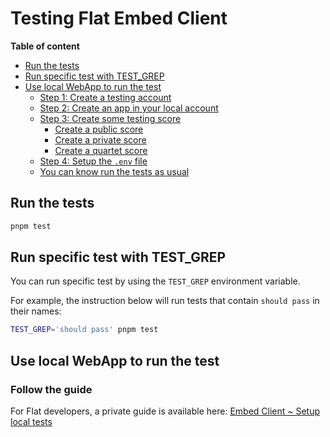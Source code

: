 # Testing Flat Embed Client

**Table of content**

<!-- Note for contributors: please use the GitHub preset for the TOC Generator -->

<!-- TOC start (generated with https://github.com/derlin/bitdowntoc) -->

- [Run the tests](#run-the-tests)
- [Run specific test with TEST_GREP](#run-specific-test-with-test_grep)
- [Use local WebApp to run the test](#use-local-webapp-to-run-the-test)
  - [Step 1: Create a testing account](#step-1-create-a-testing-account)
  - [Step 2: Create an app in your local account](#step-2-create-an-app-in-your-local-account)
  - [Step 3: Create some testing score](#step-3-create-some-testing-score)
    - [Create a public score](#create-a-public-score)
    - [Create a private score](#create-a-private-score)
    - [Create a quartet score](#create-a-quartet-score)
  - [Step 4: Setup the `.env` file](#step-4-setup-the-env-file)
  - [You can know run the tests as usual](#you-can-know-run-the-tests-as-usual)

<!-- TOC end -->

## Run the tests

```bash
pnpm test
```

## Run specific test with TEST_GREP

You can run specific test by using the `TEST_GREP` environment variable.

For example, the instruction below will run tests that contain `should pass` in their names:

```bash
TEST_GREP='should pass' pnpm test
```

## Use local WebApp to run the test

### Follow the guide

For Flat developers, a private guide is available here: [Embed Client ~ Setup local tests](https://www.notion.so/tutteo/Embed-Client-Setup-local-tests-9c87cf274ac44a2b85122e8aa2b7cfac)
